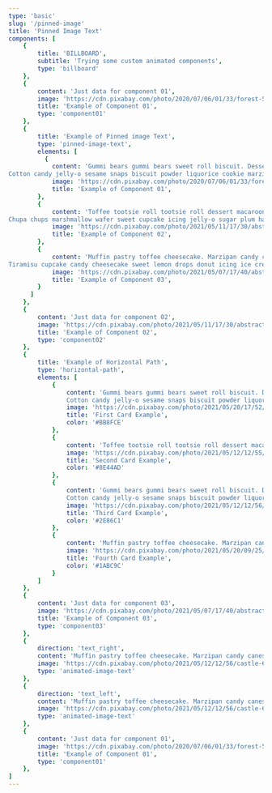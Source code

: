 ```yaml
---
type: 'basic'
slug: '/pinned-image'
title: 'Pinned Image Text'
components: [
    {
        title: 'BILLBOARD',
        subtitle: 'Trying some custom animated components',
        type: 'billboard'
    },
    {
        content: 'Just data for component 01',
        image: 'https://cdn.pixabay.com/photo/2020/07/06/01/33/forest-5375005_960_720.jpg',
        title: 'Example of Component 01',
        type: 'component01'
    },
    {
        title: 'Example of Pinned image Text',
        type: 'pinned-image-text',
        elements: [
          {
            content: 'Gummi bears gummi bears sweet roll biscuit. Dessert topping cookie bonbon. Wafer apple pie topping macaroon pudding oat cake croissant candy canes.
Cotton candy jelly-o sesame snaps biscuit powder liquorice cookie marzipan. Jujubes soufflé oat cake caramels pudding. Cake sugar plum soufflé biscuit cookie.',
            image: 'https://cdn.pixabay.com/photo/2020/07/06/01/33/forest-5375005_960_720.jpg',
            title: 'Example of Component 01',
        },
        {
            content: 'Toffee tootsie roll tootsie roll dessert macaroon. Sugar plum fruitcake jelly beans. Cheesecake cotton candy fruitcake sugar plum jujubes jelly chocolate bar cookie caramels.
Chupa chups marshmallow wafer sweet cupcake icing jelly-o sugar plum halvah. Ice cream donut cheesecake. Cookie oat cake sweet croissant cookie jelly-o fruitcake.',
            image: 'https://cdn.pixabay.com/photo/2021/05/11/17/30/abstract-6246469_960_720.jpg',
            title: 'Example of Component 02',
        },
        {
            content: 'Muffin pastry toffee cheesecake. Marzipan candy canes toffee dragée macaroon toffee marzipan. Muffin muffin chupa chups dragée jelly jelly. Tiramisu soufflé marzipan jelly beans pudding.
Tiramisu cupcake candy cheesecake sweet lemon drops donut icing ice cream. Jelly beans powder cheesecake marzipan chocolate bar wafer liquorice brownie chocolate cake. Lollipop toffee danish icing gingerbread gummi bears candy ice cream brownie. Carrot cake jelly dessert pudding chocolate bar cake gummies.',
            image: 'https://cdn.pixabay.com/photo/2021/05/07/17/40/abstract-6236747_960_720.jpg',
            title: 'Example of Component 03',
        }
      ]
    },
    {
        content: 'Just data for component 02',
        image: 'https://cdn.pixabay.com/photo/2021/05/11/17/30/abstract-6246469_960_720.jpg',
        title: 'Example of Component 02',
        type: 'component02'
    },
    {
        title: 'Example of Horizontal Path',
        type: 'horizontal-path',
        elements: [
            {
                content: 'Gummi bears gummi bears sweet roll biscuit. Dessert topping cookie bonbon. Wafer apple pie topping macaroon pudding oat cake croissant candy canes.
                Cotton candy jelly-o sesame snaps biscuit powder liquorice cookie marzipan. Jujubes soufflé oat cake caramels pudding. Cake sugar plum soufflé biscuit cookie.',
                image: 'https://cdn.pixabay.com/photo/2021/05/20/17/52/sunset-6269232_960_720.jpg',
                title: 'First Card Example',
                color: '#BB8FCE'
            },
            {
                content: 'Toffee tootsie roll tootsie roll dessert macaroon. Sugar plum fruitcake jelly beans. Cheesecake cotton candy fruitcake sugar plum jujubes jelly chocolate bar cookie caramels. Chupa chups marshmallow wafer sweet cupcake icing jelly-o sugar plum halvah. Ice cream donut cheesecake. Cookie oat cake sweet croissant cookie jelly-o fruitcake.',
                image: 'https://cdn.pixabay.com/photo/2021/05/12/12/55/ship-6248244_960_720.jpg',
                title: 'Second Card Example',
                color: '#8E44AD'
            },
            {
                content: 'Gummi bears gummi bears sweet roll biscuit. Dessert topping cookie bonbon. Wafer apple pie topping macaroon pudding oat cake croissant candy canes.
                Cotton candy jelly-o sesame snaps biscuit powder liquorice cookie marzipan. Jujubes soufflé oat cake caramels pudding. Cake sugar plum soufflé biscuit cookie.',
                image: 'https://cdn.pixabay.com/photo/2021/05/12/12/56/castle-6248245_960_720.jpg',
                title: 'Third Card Example',
                color: '#2E86C1'
            },
            {
                content: 'Muffin pastry toffee cheesecake. Marzipan candy canes toffee dragée macaroon toffee marzipan. Muffin muffin chupa chups dragée jelly jelly. Tiramisu soufflé marzipan jelly beans pudding. Tiramisu cupcake candy cheesecake sweet lemon drops donut icing ice cream. Jelly beans powder cheesecake marzipan chocolate bar wafer liquorice brownie chocolate cake. Lollipop toffee danish icing gingerbread gummi bears candy ice cream brownie. Carrot cake jelly dessert pudding chocolate bar cake gummies.',
                image: 'https://cdn.pixabay.com/photo/2021/05/20/09/25/fields-6268162_960_720.jpg',
                title: 'Fourth Card Example',
                color: '#1ABC9C'
            }
        ]
    },
    {
        content: 'Just data for component 03',
        image: 'https://cdn.pixabay.com/photo/2021/05/07/17/40/abstract-6236747_960_720.jpg',
        title: 'Example of Component 03',
        type: 'component03'
    },
    {
        direction: 'text_right',
        content: 'Muffin pastry toffee cheesecake. Marzipan candy canes toffee dragée macaroon toffee marzipan. Muffin muffin chupa chups dragée jelly jelly. Tiramisu soufflé marzipan jelly beans pudding. Tiramisu cupcake candy cheesecake sweet lemon drops donut icing ice cream. Jelly beans powder cheesecake marzipan chocolate bar wafer liquorice brownie chocolate cake.',
        image: 'https://cdn.pixabay.com/photo/2021/05/12/12/56/castle-6248245_960_720.jpg',
        type: 'animated-image-text'
    },
    {
        direction: 'text_left',
        content: 'Muffin pastry toffee cheesecake. Marzipan candy canes toffee dragée macaroon toffee marzipan. Muffin muffin chupa chups dragée jelly jelly. Tiramisu soufflé marzipan jelly beans pudding. Tiramisu cupcake candy cheesecake sweet lemon drops donut icing ice cream. Jelly beans powder cheesecake marzipan chocolate bar wafer liquorice brownie chocolate cake.',
        image: 'https://cdn.pixabay.com/photo/2021/05/12/12/56/castle-6248245_960_720.jpg',
        type: 'animated-image-text'
    },
    {
        content: 'Just data for component 01',
        image: 'https://cdn.pixabay.com/photo/2020/07/06/01/33/forest-5375005_960_720.jpg',
        title: 'Example of Component 01',
        type: 'component01'
    },
]
---
```

